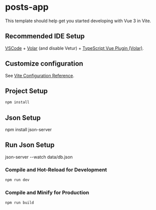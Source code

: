 # posts-app

This template should help get you started developing with Vue 3 in Vite.

## Recommended IDE Setup

[VSCode](https://code.visualstudio.com/) + [Volar](https://marketplace.visualstudio.com/items?itemName=Vue.volar) (and disable Vetur) + [TypeScript Vue Plugin (Volar)](https://marketplace.visualstudio.com/items?itemName=Vue.vscode-typescript-vue-plugin).

## Customize configuration

See [Vite Configuration Reference](https://vitejs.dev/config/).

## Project Setup

```sh
npm install
```

## Json Setup
npm install json-server

## Run Json Setup
json-server --watch data/db.json

### Compile and Hot-Reload for Development

```sh
npm run dev
```

### Compile and Minify for Production

```sh
npm run build
```
